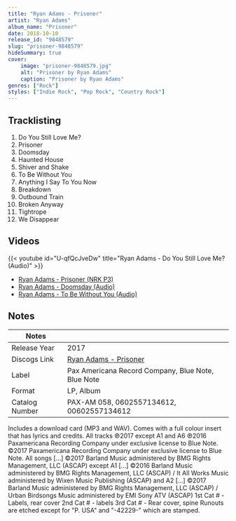 ```yaml
---
title: "Ryan Adams - Prisoner"
artist: "Ryan Adams"
album_name: "Prisoner"
date: 2018-10-10
release_id: "9848579"
slug: "prisoner-9848579"
hideSummary: true
cover:
    image: "prisoner-9848579.jpg"
    alt: "Prisoner by Ryan Adams"
    caption: "Prisoner by Ryan Adams"
genres: ["Rock"]
styles: ["Indie Rock", "Pop Rock", "Country Rock"]
---
```


## Tracklisting
1. Do You Still Love Me?
2. Prisoner
3. Doomsday
4. Haunted House
5. Shiver and Shake
6. To Be Without You
7. Anything I Say To You Now
8. Breakdown
9. Outbound Train
10. Broken Anyway
11. Tightrope
12. We Disappear

## Videos
{{< youtube id="U-qfQcJveDw" title="Ryan Adams - Do You Still Love Me? (Audio)" >}}
- [Ryan Adams - Prisoner (NRK P3)](https://www.youtube.com/watch?v=kmCuj5xYa2s)
- [Ryan Adams - Doomsday (Audio)](https://www.youtube.com/watch?v=p0F5cYTrKOI)
- [Ryan Adams - To Be Without You (Audio)](https://www.youtube.com/watch?v=r-MgXtelSYQ)


## Notes

| Notes          |             |
| ---------------| ----------- |
| Release Year   | 2017 |
| Discogs Link   | [Ryan Adams - Prisoner](https://www.discogs.com/release/9848579-Ryan-Adams-Prisoner) |
| Label          | Pax Americana Record Company, Blue Note, Blue Note |
| Format         | LP, Album |
| Catalog Number | PAX-AM 058, 0602557134612, 00602557134612 |

Includes a download card (MP3 and WAV). Comes with a full colour insert that has lyrics and credits.  All tracks ℗2017 except A1 and A6 ℗2016 Paxamericana Recording Company under exclusive license to Blue Note. ©2017 Paxamericana Recording Company under exclusive license to Blue Note.  All songs [...] ©2017 Barland Music administered by BMG Rights Management, LLC (ASCAP) except A1 [...] ©2016 Barland Music administered by BMG Rights Management, LLC (ASCAP) / It All Works Music administered by Wixen Music Publishing (ASCAP) and A2 [...] ©2017 Barland Music administered by BMG Rights Management, LLC (ASCAP) / Urban Birdsongs Music administered by EMI Sony ATV (ASCAP)  1st Cat # - Labels, rear cover 2nd Cat # - labels 3rd Cat # - Rear cover, spine  Runouts are etched except for "P. USA" and "-42229-" which are stamped.

